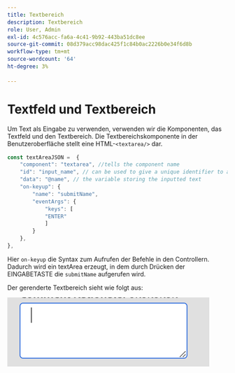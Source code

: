 ```yaml
---
title: Textbereich
description: Textbereich
role: User, Admin
exl-id: 4c576acc-fa6a-4c41-9b92-443ba51dc8ee
source-git-commit: 08d379acc98dac425f1c84b0ac2226b0e34f6d8b
workflow-type: tm+mt
source-wordcount: '64'
ht-degree: 3%

---
```


# Textfeld und Textbereich

Um Text als Eingabe zu verwenden, verwenden wir die Komponenten, das Textfeld und den Textbereich.
Die Textbereichskomponente in der Benutzeroberfläche stellt eine HTML-`<textarea/>` dar.

```js title="textArea.js"
const textAreaJSON =  {
    "component": "textarea", //tells the component name
    "id": "input_name", // can be used to give a unique identifier to a component
    "data": "@name", // the variable storing the inputted text
    "on-keyup": {
        "name": "submitName",
        "eventArgs": {
            "keys": [
            "ENTER"
            ]
        }
    },
},
```

Hier `on-keyup` die Syntax zum Aufrufen der Befehle in den Controllern.
Dadurch wird ein textArea erzeugt, in dem durch Drücken der EINGABETASTE die `submitName` aufgerufen wird.

Der gerenderte Textbereich sieht wie folgt aus:

![text-area](./imgs/text_area.png "text area")

